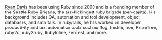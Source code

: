[Ryan Davis](http://www.zenspider.com/) has been using Ruby since 2000 and is a founding member of the Seattle Ruby Brigade, the ass-kickingest ruby brigade (per-capita). His background includes QA, automation and tool development, object databases, and smalltalk. In ruby/rails, he has worked on developer productivity and test automation tools such as flog, heckle, hoe, ParseTree, ruby2c, ruby2ruby, RubyInline, ZenTest, and more.


